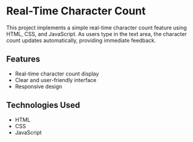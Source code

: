 # Real-Time Character Count

This project implements a simple real-time character count feature using HTML, CSS, and JavaScript. As users type in the text area, the character count updates automatically, providing immediate feedback.

## Features

- Real-time character count display
- Clear and user-friendly interface
- Responsive design

## Technologies Used

- HTML
- CSS
- JavaScript


